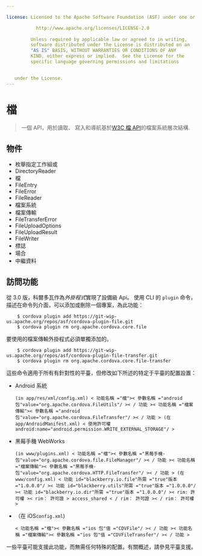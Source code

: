 ```yaml
---

license: Licensed to the Apache Software Foundation (ASF) under one or more contributor license agreements. See the NOTICE file distributed with this work for additional information regarding copyright ownership. The ASF licenses this file to you under the Apache License, Version 2.0 (the "License"); you may not use this file except in compliance with the License. You may obtain a copy of the License at

           http://www.apache.org/licenses/LICENSE-2.0
    
         Unless required by applicable law or agreed to in writing,
         software distributed under the License is distributed on an
         "AS IS" BASIS, WITHOUT WARRANTIES OR CONDITIONS OF ANY
         KIND, either express or implied.  See the License for the
         specific language governing permissions and limitations
    

   under the License.
---
```


# 檔

> 一個 API，用於讀取、 寫入和導航基於[W3C 檔 API][1]的檔案系統層次結構.

 [1]: http://www.w3.org/TR/FileAPI

## 物件

*   枚舉指定工作組或
*   DirectoryReader
*   檔
*   FileEntry
*   FileError
*   FileReader
*   檔案系統
*   檔案傳輸
*   FileTransferError
*   FileUploadOptions
*   FileUploadResult
*   FileWriter
*   標誌
*   場合
*   中繼資料

## 訪問功能

從 3.0 版，科爾多瓦作為*外掛程式*實現了設備級 Api。 使用 CLI 的 `plugin` 命令，描述在命令列介面，可以添加或刪除一個專案，為此功能：

        $ cordova plugin add https://git-wip-us.apache.org/repos/asf/cordova-plugin-file.git
        $ cordova plugin rm org.apache.cordova.core.file
    

要使用的檔案傳輸外掛程式必須單獨添加的。

        $ cordova plugin add https://git-wip-us.apache.org/repos/asf/cordova-plugin-file-transfer.git
        $ cordova plugin rm org.apache.cordova.core.file-transfer
    

這些命令適用于所有有針對性的平臺，但修改如下所述的特定于平臺的配置設置：

*   Android 系統
    
        (in app/res/xml/config.xml) < 功能名稱 ="檔">< 參數名稱 ="android 包"value="org.apache.cordova.FileUtils"/ >< / 功能 >< 功能名稱 ="檔案傳輸">< 參數名稱 ="android 包"value="org.apache.cordova.FileTransfer"/ >< / 功能 > (在 app/AndroidManifest.xml) < 使用許可權 android:name="android.permission.WRITE_EXTERNAL_STORAGE"/ >
        

*   黑莓手機 WebWorks
    
        (in www/plugins.xml) < 功能名稱 ="檔">< 參數名稱 ="黑莓手機-包"value="org.apache.cordova.file.FileManager"/ >< / 功能 >< 功能名稱 ="檔案傳輸">< 參數名稱 ="黑莓手機-包"value="org.apache.cordova.HTTP.FileTransfer"/ >< / 功能 > (在 www/config.xml) < 功能 id="blackberry.io.file"所需 ="true"版本 ="1.0.0.0"/ >< 功能 id="blackberry.utils"所需 ="true"版本 ="1.0.0.0"/ >< 功能 id="blackberry.io.dir"所需 ="true"版本 ="1.0.0.0"/ >< rim: 許可權 >< rim： 許可證 > access_shared < / rim： 許可證 >< / rim： 許可權 >
        

*   （在 iOS`config.xml`)
    
        < 功能名稱 ="檔">< 參數名稱 ="ios 包"值 ="CDVFile"/ >< / 功能 >< 功能名稱 ="檔案傳輸">< 參數名稱 ="ios 包"值 ="CDVFileTransfer"/ >< / 功能 >
        

一些平臺可能支援此功能，而無需任何特殊的配置。有關概述，請參見平臺支援。